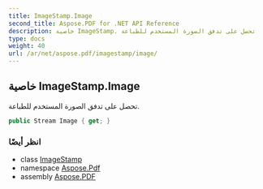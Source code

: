 ```yaml
---
title: ImageStamp.Image
second_title: Aspose.PDF for .NET API Reference
description: خاصية ImageStamp. تحصل على تدفق الصورة المستخدم للطباعة
type: docs
weight: 40
url: /ar/net/aspose.pdf/imagestamp/image/
---
```

## خاصية ImageStamp.Image

تحصل على تدفق الصورة المستخدم للطباعة.

```csharp
public Stream Image { get; }
```

### انظر أيضًا

* class [ImageStamp](../)
* namespace [Aspose.Pdf](../../../aspose.pdf/)
* assembly [Aspose.PDF](../../../)